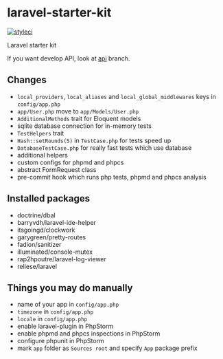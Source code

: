 # laravel-starter-kit
[![styleci](https://styleci.io/repos/67811396/shield)](https://styleci.io/repos/67811396)

Laravel starter kit

If you want develop API, look at
[api](https://github.com/melihovv/laravel-starter-kit/tree/api) branch.

## Changes
- `local_providers`, `local_aliases` and `local_global_middlewares` keys in
`config/app.php`
- `app/User.php` move to `app/Models/User.php`
- `AdditionalMethods` trait for Eloquent models
- sqlite database connection for in-memory tests
- `TestHelpers` trait
- `Hash::setRounds(5)` in `TestCase.php` for tests speed up
- `DatabaseTestCase.php` for really fast tests which use database
- additional helpers
- custom configs for phpmd and phpcs
- abstract FormRequest class
- pre-commit hook which runs php tests, phpmd and phpcs analysis

## Installed packages
- doctrine/dbal
- barryvdh/laravel-ide-helper
- itsgoingd/clockwork
- garygreen/pretty-routes
- fadion/sanitizer
- illuminated/console-mutex
- rap2hpoutre/laravel-log-viewer
- reliese/laravel

## Things you may do manually
- name of your app in `config/app.php`
- `timezone` in `config/app.php`
- `locale` in `config/app.php`
- enable laravel-plugin in PhpStorm
- enable phpmd and phpcs inspections in PhpStorm
- configure phpunit in PhpStorm
- mark `app` folder as `Sources root` and specify `App` package prefix
